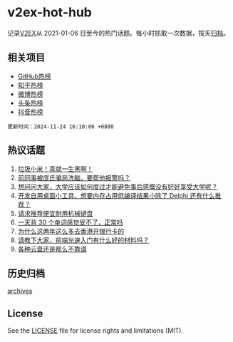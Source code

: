 # v2ex-hot-hub

 记录[V2EX](https://www.v2ex.com/)从 2021-01-06 日至今的热门话题。每小时抓取一次数据，按天[归档](archives)。
 
 ## 相关项目

- [GitHub热榜](https://github.com/it985/github-hot-hub)
- [知乎热榜](https://github.com/it985/zhihu-hot-hub)
- [微博热榜](https://github.com/it985/weibo-hot-hub)
- [头条热榜](https://github.com/it985/toutiao-hot-hub)
- [抖音热榜](https://github.com/it985/douyin-hot-hub)


 `更新时间：2024-11-24 16:10:06 +0800`

## 热议话题

1. [垃圾小米！真就一生黑啊！](https://www.v2ex.com/t/1092146)
1. [前同事被庞氏骗局洗脑，要帮他报警吗？](https://www.v2ex.com/t/1092133)
1. [想问问大家，大学应该如何度过才能避免事后感慨没有好好享受大学呢？](https://www.v2ex.com/t/1092056)
1. [开发自用桌面小工具，想要内存占用低编译结果小除了 Delphi 还有什么推荐？](https://www.v2ex.com/t/1092097)
1. [请求推荐便宜耐用机械键盘](https://www.v2ex.com/t/1092035)
1. [一天背 30 个单词感觉受不了，正常吗](https://www.v2ex.com/t/1092096)
1. [为什么这两年这么多去香港开银行卡的](https://www.v2ex.com/t/1092108)
1. [请教下大家，前端光速入门有什么好的材料吗？](https://www.v2ex.com/t/1092105)
1. [各种云盘还是那么不靠谱](https://www.v2ex.com/t/1092134)

## 历史归档

[archives](archives)

## License

See the [LICENSE](LICENSE) file for license rights and limitations (MIT).
